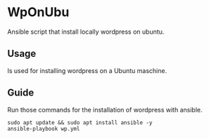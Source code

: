 # WpOnUbu
Ansible script that install locally wordpress on ubuntu.

## Usage
Is used for installing wordpress on a Ubuntu maschine.

## Guide
Run those commands for the installation of wordpress with ansible.
```
sudo apt update && sudo apt install ansible -y
ansible-playbook wp.yml
```
